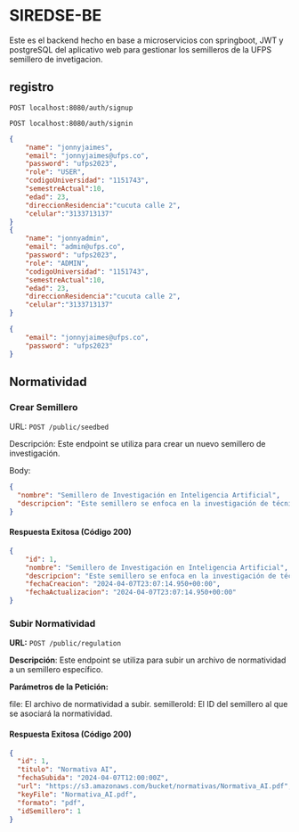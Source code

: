 # SIREDSE-BE

Este es el backend hecho en base a microservicios con springboot, JWT y postgreSQL del aplicativo web para gestionar los semilleros de la UFPS semillero de invetigacion.

## registro

`POST localhost:8080/auth/signup`

`POST localhost:8080/auth/signin`

```json
{
    "name": "jonnyjaimes",
    "email": "jonnyjaimes@ufps.co",
    "password": "ufps2023",
    "role": "USER",
    "codigoUniversidad": "1151743",
    "semestreActual":10,
    "edad": 23,
    "direccionResidencia":"cucuta calle 2",
    "celular":"3133713137"
}
{
    "name": "jonnyadmin",
    "email": "admin@ufps.co",
    "password": "ufps2023",
    "role": "ADMIN",
    "codigoUniversidad": "1151743",
    "semestreActual":10,
    "edad": 23,
    "direccionResidencia":"cucuta calle 2",
    "celular":"3133713137"
}
```

```json
{
    "email": "jonnyjaimes@ufps.co",
    "password": "ufps2023"
}
```

## Normatividad

### Crear Semillero

URL: `POST /public/seedbed`

Descripción: Este endpoint se utiliza para crear un nuevo semillero de investigación.

Body:

```json
{
  "nombre": "Semillero de Investigación en Inteligencia Artificial",
  "descripcion": "Este semillero se enfoca en la investigación de técnicas de inteligencia artificial para resolver problemas complejos."
}
```

#### Respuesta Exitosa (Código 200)

```json
{
    "id": 1,
    "nombre": "Semillero de Investigación en Inteligencia Artificial",
    "descripcion": "Este semillero se enfoca en la investigación de técnicas de inteligencia artificial para resolver problemas complejos.",
    "fechaCreacion": "2024-04-07T23:07:14.950+00:00",
    "fechaActualizacion": "2024-04-07T23:07:14.950+00:00"
}
```

### Subir Normatividad

**URL:** `POST /public/regulation`

**Descripción**: Este endpoint se utiliza para subir un archivo de normatividad a un semillero específico.

**Parámetros de la Petición:**

file: El archivo de normatividad a subir.
semilleroId: El ID del semillero al que se asociará la normatividad.

#### Respuesta Exitosa (Código 200)

```json
{
  "id": 1,
  "titulo": "Normativa AI",
  "fechaSubida": "2024-04-07T12:00:00Z",
  "url": "https://s3.amazonaws.com/bucket/normativas/Normativa_AI.pdf",
  "keyFile": "Normativa_AI.pdf",
  "formato": "pdf",
  "idSemillero": 1
}
```

